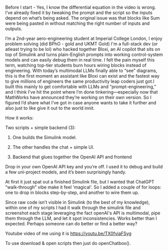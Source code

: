 Before I start - Yes, I know the differential equation in the video is wrong. I’ve already fixed it by tweaking the prompt and the script so the inputs depend on what’s being asked. The original issue was that blocks like Sum were being pasted in without matching the right number of inputs and outputs.

I’m a 2nd-year aero-engineering student at Imperial College London, I enjoy problem solving (did BPhO - gold and UKMT Gold) I'm a full-stack dev (or atleast trying to be lol) who hacked together Bloxi, an AI copilot that sits on top of Simulink and turns plain-English prompts into working control-system models and can easily debug them in real time. I felt the pain myself this term, watching top-tier students burn hours wiring blocks instead of engineering. With today’s multimodal LLMs finally able to “see” diagrams, this is the first moment an assistant like Bloxi can exist and the fastest way to give millions of engineers the same productivity leap coders just got.I built this mainly to get comfortable with LLMs and “prompt-engineering,” and I think I’ve hit the point where I’m done tinkering—especially now that MathWorks have announced they’re working on their own version. So I figured I’d share what I’ve got in case anyone wants to take it further and also just to like give it out to the world innit.

How it works:

Two scripts + simple backend (3):

1. One builds the Simulink model.

2. The other handles the chat + simple UI.

3. Backend that glues together the OpenAI API and frontend

Drop in your own OpenAI API key and you’re off. I used it to debug and build a few uni-project models, and it’s been surprisingly handy.

At first it just spat out a finished Simulink file, but I wanted that ChatGPT “walk-through” vibe make it feel 'magical'. So I added a couple of for loops: one to drop in blocks step-by-step, and another to wire them up.

Since raw code isn’t visible in Simulink (to the best of my knowledge), within one of my scripts I had it walk through the simulink file and screenshot each stage leveraging the fact openAI's API is multimodal, pipe them through the LLM, and let it spot inconsistencies. Works better than I expected. Perhaps someone can do better or find a better way?

Youtube video of me using it is https://youtu.be/TX0fviaFSyg

To use download & open scripts then just do openChatbox().

